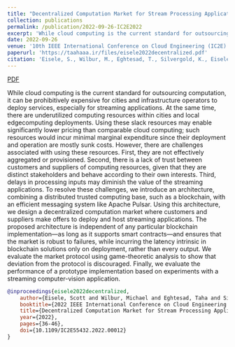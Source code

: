 ```yaml
---
title: "Decentralized Computation Market for Stream Processing Applications"
collection: publications
permalink: /publication/2022-09-26-IC2E2022
excerpt: 'While cloud computing is the current standard for outsourcing computation, it can be prohibitively expensive for cities and infrastructure operators to deploy services, especially for streaming applications. At the same time, there are underutilized computing resources within cities and local edgecomputing deployments. Using these slack resources may enable significantly lower pricing than comparable cloud computing; such resources would incur minimal marginal expenditure since their deployment and operation are mostly sunk costs. However, there are challenges associated with using these resources. First, they are not effectively aggregated or provisioned. Second, there is a lack of trust between customers and suppliers of computing resources, given that they are distinct stakeholders and behave according to their own interests. Third, delays in processing inputs may diminish the value of the streaming applications. To resolve these challenges, we introduce an architecture, combining a distributed trusted computing base, such as a blockchain, with an efficient messaging system like Apache Pulsar. Using this architecture, we design a decentralized computation market where customers and suppliers make offers to deploy and host streaming applications. The proposed architecture is independent of any particular blockchain implementation—as long as it supports smart contracts—and ensures that the market is robust to failures, while incurring the latency intrinsic in blockchain solutions only on deployment, rather than every output. We evaluate the market protocol using game-theoretic analysis to show that deviation from the protocol is discouraged. Finally, we evaluate the performance of a prototype implementation based on experiments with a streaming computer-vision application.'
date: 2022-09-26
venue: '10th IEEE International Conference on Cloud Engineering (IC2E)'
paperurl: 'https://taahaaa.ir/files/eisele2022decentralized.pdf'
citation: 'Eisele, S., Wilbur, M., Eghtesad, T., Silvergold, K., Eisele, F., Mukhopadhyay, A., Laszka, A. and Dubey, A., 2022, September. Decentralized Computation Market for Stream Processing Applications. In 2022 IEEE International Conference on Cloud Engineering (IC2E) (pp. 36-46). IEEE.'
---
```


<a href='https://taahaaa.ir/files/eisele2022decentralized.pdf' class='btn' title='Download PDF'><i class='fab fa-file-pdf'></i><span> PDF</span></a>

While cloud computing is the current standard for outsourcing computation, it can be prohibitively expensive for cities and infrastructure operators to deploy services, especially for streaming applications. At the same time, there are underutilized computing resources within cities and local edgecomputing deployments. Using these slack resources may enable significantly lower pricing than comparable cloud computing; such resources would incur minimal marginal expenditure since their deployment and operation are mostly sunk costs. However, there are challenges associated with using these resources. First, they are not effectively aggregated or provisioned. Second, there is a lack of trust between customers and suppliers of computing resources, given that they are distinct stakeholders and behave according to their own interests. Third, delays in processing inputs may diminish the value of the streaming applications. To resolve these challenges, we introduce an architecture, combining a distributed trusted computing base, such as a blockchain, with an efficient messaging system like Apache Pulsar. Using this architecture, we design a decentralized computation market where customers and suppliers make offers to deploy and host streaming applications. The proposed architecture is independent of any particular blockchain implementation—as long as it supports smart contracts—and ensures that the market is robust to failures, while incurring the latency intrinsic in blockchain solutions only on deployment, rather than every output. We evaluate the market protocol using game-theoretic analysis to show that deviation from the protocol is discouraged. Finally, we evaluate the performance of a prototype implementation based on experiments with a streaming computer-vision application.

```bibtex
@inproceedings{eisele2022decentralized,
	author={Eisele, Scott and Wilbur, Michael and Eghtesad, Taha and Silvergold, Kevin and Eisele, Fred and Mukhopadhyay, Ayan and Laszka, Aron and Dubey, Abhishek},
	booktitle={2022 IEEE International Conference on Cloud Engineering (IC2E)}, 
	title={Decentralized Computation Market for Stream Processing Applications}, 
	year={2022},
	pages={36-46},
	doi={10.1109/IC2E55432.2022.00012}
}
```